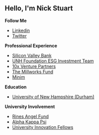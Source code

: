 ## Hello, I'm Nick Stuart

<b>Follow Me</b>
<ul>
<li><a href="https://www.linkedin.com/in/nicholasstuart/">Linkedin</a></li>
<li><a href="https://twitter.com/_NickStuart_">Twitter</a></li>
</ul>

<b>Professional Experience</b>
<ul>
<li><a href="https://www.svb.com/">Silicon Valley Bank</a></li>
<li><a href="https://www.unh.edu/unhtoday/2017/07/committee-investor-responsibility-established">UNH Foundation ESG Investment Team</a></li>
<li><a href="https://www.10xvp.com/">10x Venture Partners</a></li>
<li><a href="https://millworksfund.com/">The Millworks Fund</a></li>
<li><a href="www.minim.co">Minim</a></li>
</ul>

<b>Education</b>
<ul>
<li><a href="www.unh.edu">University of New Hampshire (Durham)</a></li>
</ul>

<b>University Involvement</b>
<ul>
<li><a href="www.rinesfund.com">Rines Angel Fund</a></li>
<li><a href="https://akpsi.org/">Alpha Kappa Psi</a></li>
<li><a href="https://universityinnovationfellows.org/">University Innovation Fellows</a></li>
</ul>
